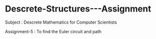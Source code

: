 # Descrete-Structures---Assignment


Subject : Descrete Mathematics for Computer Scientists

Assignment-5 : To find the Euler circuit and path
